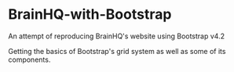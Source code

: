 # BrainHQ-with-Bootstrap
An attempt of reproducing BrainHQ's website using Bootstrap v4.2

Getting the basics of Bootstrap's grid system as well as some of its components.
